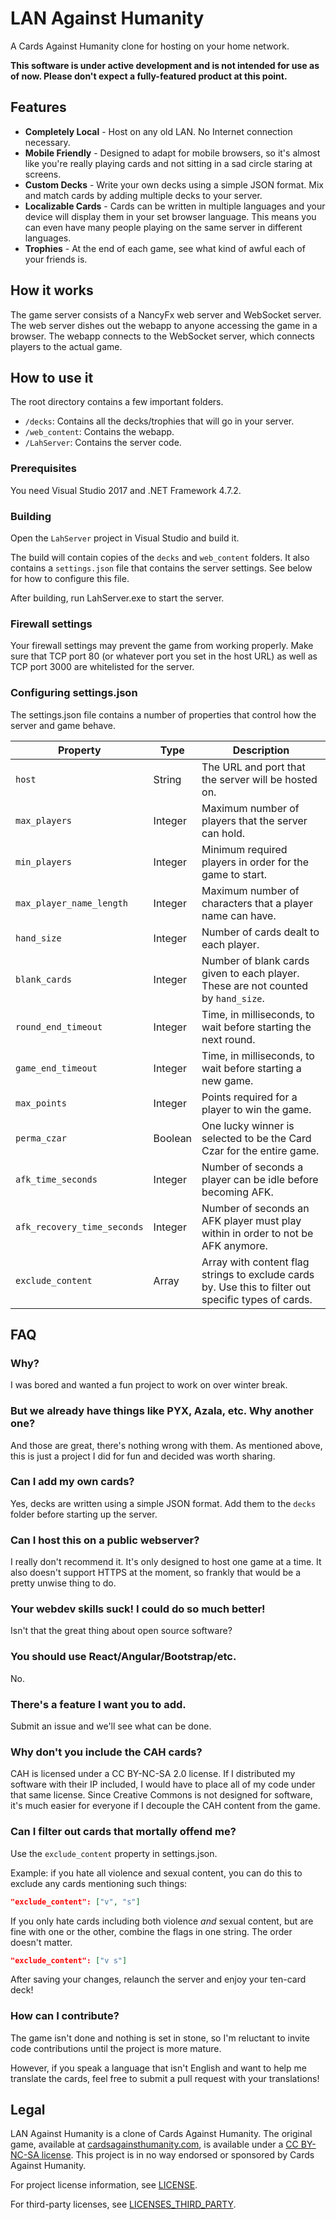 # LAN Against Humanity

A Cards Against Humanity clone for hosting on your home network.

**This software is under active development and is not intended for use as of now. Please don't expect a fully-featured product at this point.**


## Features

* **Completely Local** - Host on any old LAN. No Internet connection necessary.
* **Mobile Friendly** - Designed to adapt for mobile browsers, so it's almost like you're really playing cards and not sitting in a sad circle staring at screens.
* **Custom Decks** - Write your own decks using a simple JSON format. Mix and match cards by adding multiple decks to your server.
* **Localizable Cards** - Cards can be written in multiple languages and your device will display them in your set browser language. This means you can even have many people playing on the same server in different languages.
* **Trophies** - At the end of each game, see what kind of awful each of your friends is.


## How it works

The game server consists of a NancyFx web server and WebSocket server. The web server dishes out the webapp to anyone accessing the game in a browser. The webapp connects to the WebSocket server, which connects players to the actual game.

## How to use it

The root directory contains a few important folders.

* `/decks`: Contains all the decks/trophies that will go in your server.
* `/web_content`: Contains the webapp.
* `/LahServer`: Contains the server code.

### Prerequisites

You need Visual Studio 2017 and .NET Framework 4.7.2.

### Building

Open the `LahServer` project in Visual Studio and build it.

The build will contain copies of the `decks` and `web_content` folders.
It also contains a `settings.json` file that contains the server settings. See below for how to configure this file.

After building, run LahServer.exe to start the server.

### Firewall settings

Your firewall settings may prevent the game from working properly.
Make sure that TCP port 80 (or whatever port you set in the host URL) as well as TCP port 3000 are whitelisted for the server.

### Configuring settings.json

The settings.json file contains a number of properties that control how the server and game behave.

|Property|Type|Description|
|--------|----|-----------|
|`host`|String|The URL and port that the server will be hosted on.|
|`max_players`|Integer|Maximum number of players that the server can hold.|
|`min_players`|Integer|Minimum required players in order for the game to start.|
|`max_player_name_length`|Integer|Maximum number of characters that a player name can have.|
|`hand_size`|Integer|Number of cards dealt to each player.|
|`blank_cards`|Integer|Number of blank cards given to each player. These are not counted by `hand_size`.|
|`round_end_timeout`|Integer|Time, in milliseconds, to wait before starting the next round.|
|`game_end_timeout`|Integer|Time, in milliseconds, to wait before starting a new game.|
|`max_points`|Integer|Points required for a player to win the game.|
|`perma_czar`|Boolean|One lucky winner is selected to be the Card Czar for the entire game.|
|`afk_time_seconds`|Integer|Number of seconds a player can be idle before becoming AFK.|
|`afk_recovery_time_seconds`|Integer|Number of seconds an AFK player must play within in order to not be AFK anymore.|
|`exclude_content`|Array|Array with content flag strings to exclude cards by. Use this to filter out specific types of cards.|


## FAQ

### Why?

I was bored and wanted a fun project to work on over winter break.

### But we already have things like PYX, Azala, etc.  Why another one?

And those are great, there's nothing wrong with them. As mentioned above, this is just a project I did for fun and decided was worth sharing.

### Can I add my own cards?

Yes, decks are written using a simple JSON format. Add them to the `decks` folder before starting up the server.

### Can I host this on a public webserver?

I really don't recommend it. It's only designed to host one game at a time. It also doesn't support HTTPS at the moment, so frankly that would be a pretty unwise thing to do.

### Your webdev skills suck! I could do so much better!

Isn't that the great thing about open source software?

### You should use React/Angular/Bootstrap/etc.

No.

### There's a feature I want you to add.

Submit an issue and we'll see what can be done.

### Why don't you include the CAH cards?

CAH is licensed under a CC BY-NC-SA 2.0 license.
If I distributed my software with their IP included, I would have to place all of my code under that same license. Since Creative Commons is not designed for software,
it's much easier for everyone if I decouple the CAH content from the game.

### Can I filter out cards that mortally offend me?

Use the `exclude_content` property in settings.json.

Example: if you hate all violence and sexual content, you can do this to exclude any cards mentioning such things:

```json
"exclude_content": ["v", "s"]
```

If you only hate cards including both violence _and_ sexual content, but are fine with one or the other, combine the flags in one string.
The order doesn't matter.

```json
"exclude_content": ["v s"]
```

After saving your changes, relaunch the server and enjoy your ten-card deck!

### How can I contribute?

The game isn't done and nothing is set in stone, so I'm reluctant to invite code contributions until the project is more mature.

However, if you speak a language that isn't English and want to help me translate the cards, feel free to submit a pull request with your translations!

## Legal

LAN Against Humanity is a clone of Cards Against Humanity. The original game, available at [cardsagainsthumanity.com](https://cardsagainsthumanity.com), is available under a [CC BY-NC-SA license](https://creativecommons.org/licenses/by-nc-sa/2.0/). This project is in no way endorsed or sponsored by Cards Against Humanity. 

For project license information, see [LICENSE](LICENSE). 

For third-party licenses, see [LICENSES_THIRD_PARTY](LICENSES_THIRD_PARTY.md).